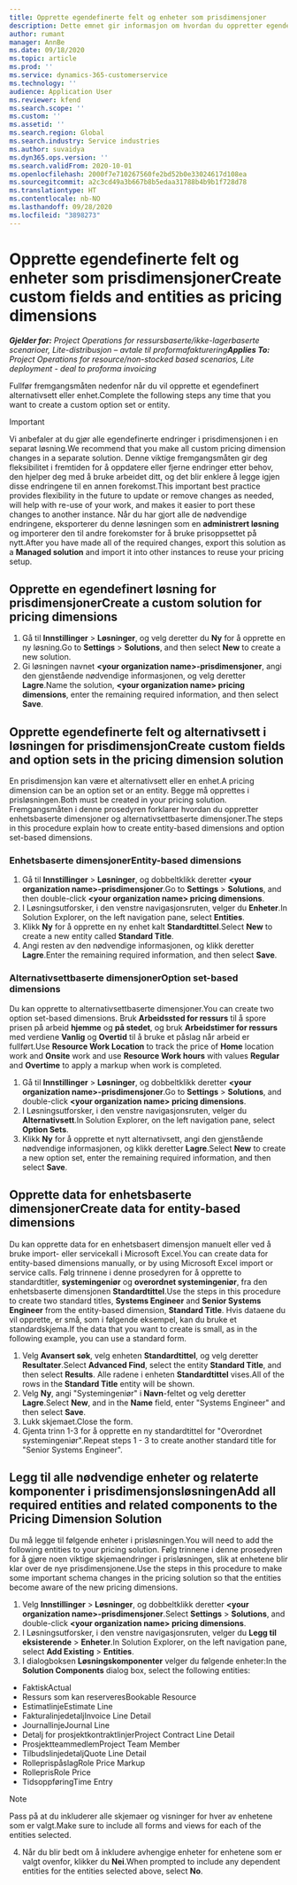 ```yaml
---
title: Opprette egendefinerte felt og enheter som prisdimensjoner
description: Dette emnet gir informasjon om hvordan du oppretter egendefinerte alternativsett eller enheter.
author: rumant
manager: AnnBe
ms.date: 09/18/2020
ms.topic: article
ms.prod: ''
ms.service: dynamics-365-customerservice
ms.technology: ''
audience: Application User
ms.reviewer: kfend
ms.search.scope: ''
ms.custom: ''
ms.assetid: ''
ms.search.region: Global
ms.search.industry: Service industries
ms.author: suvaidya
ms.dyn365.ops.version: ''
ms.search.validFrom: 2020-10-01
ms.openlocfilehash: 2000f7e710267560fe2bd52b0e33024617d108ea
ms.sourcegitcommit: a2c3cd49a3b667b8b5edaa31788b4b9b1f728d78
ms.translationtype: HT
ms.contentlocale: nb-NO
ms.lasthandoff: 09/28/2020
ms.locfileid: "3898273"
---
```

# <a name="create-custom-fields-and-entities-as-pricing-dimensions"></a><span data-ttu-id="66c4b-103">Opprette egendefinerte felt og enheter som prisdimensjoner</span><span class="sxs-lookup"><span data-stu-id="66c4b-103">Create custom fields and entities as pricing dimensions</span></span>

<span data-ttu-id="66c4b-104">_**Gjelder for:** Project Operations for ressursbaserte/ikke-lagerbaserte scenarioer, Lite-distribusjon – avtale til proformafakturering_</span><span class="sxs-lookup"><span data-stu-id="66c4b-104">_**Applies To:** Project Operations for resource/non-stocked based scenarios, Lite deployment - deal to proforma invoicing_</span></span>

<span data-ttu-id="66c4b-105">Fullfør fremgangsmåten nedenfor når du vil opprette et egendefinert alternativsett eller enhet.</span><span class="sxs-lookup"><span data-stu-id="66c4b-105">Complete the following steps any time that you want to create a custom option set or entity.</span></span>

> [!IMPORTANT]
> <span data-ttu-id="66c4b-106">Vi anbefaler at du gjør alle egendefinerte endringer i prisdimensjonen i en separat løsning.</span><span class="sxs-lookup"><span data-stu-id="66c4b-106">We recommend that you make all custom pricing dimension changes in a separate solution.</span></span> <span data-ttu-id="66c4b-107">Denne viktige fremgangsmåten gir deg fleksibilitet i fremtiden for å oppdatere eller fjerne endringer etter behov, den hjelper deg med å bruke arbeidet ditt, og det blir enklere å legge igjen disse endringene til en annen forekomst.</span><span class="sxs-lookup"><span data-stu-id="66c4b-107">This important best practice provides flexibility in the future to update or remove changes as needed, will help with re-use of your work, and makes it easier to port these changes to another instance.</span></span> <span data-ttu-id="66c4b-108">Når du har gjort alle de nødvendige endringene, eksporterer du denne løsningen som en **administrert løsning** og importerer den til andre forekomster for å bruke prisoppsettet på nytt.</span><span class="sxs-lookup"><span data-stu-id="66c4b-108">After you have made all of the required changes, export this solution as a **Managed solution** and import it into other instances to reuse your pricing setup.</span></span>


## <a name="create-a-custom-solution-for-pricing-dimensions"></a><span data-ttu-id="66c4b-109">Opprette en egendefinert løsning for prisdimensjoner</span><span class="sxs-lookup"><span data-stu-id="66c4b-109">Create a custom solution for pricing dimensions</span></span>
1. <span data-ttu-id="66c4b-110">Gå til **Innstillinger** > **Løsninger**, og velg deretter du **Ny** for å opprette en ny løsning.</span><span class="sxs-lookup"><span data-stu-id="66c4b-110">Go to **Settings** > **Solutions**, and then select **New** to create a new solution.</span></span> 
2. <span data-ttu-id="66c4b-111">Gi løsningen navnet **\<your organization name>-prisdimensjoner**, angi den gjenstående nødvendige informasjonen, og velg deretter **Lagre**.</span><span class="sxs-lookup"><span data-stu-id="66c4b-111">Name the solution, **\<your organization name> pricing dimensions**, enter the remaining required information, and then select **Save**.</span></span>
  
## <a name="create-custom-fields-and-option-sets-in-the-pricing-dimension-solution"></a><span data-ttu-id="66c4b-112">Opprette egendefinerte felt og alternativsett i løsningen for prisdimensjon</span><span class="sxs-lookup"><span data-stu-id="66c4b-112">Create custom fields and option sets in the pricing dimension solution</span></span>

<span data-ttu-id="66c4b-113">En prisdimensjon kan være et alternativsett eller en enhet.</span><span class="sxs-lookup"><span data-stu-id="66c4b-113">A pricing dimension can be an option set or an entity.</span></span> <span data-ttu-id="66c4b-114">Begge må opprettes i prisløsningen.</span><span class="sxs-lookup"><span data-stu-id="66c4b-114">Both must be created in your pricing solution.</span></span> <span data-ttu-id="66c4b-115">Fremgangsmåten i denne prosedyren forklarer hvordan du oppretter enhetsbaserte dimensjoner og alternativsettbaserte dimensjoner.</span><span class="sxs-lookup"><span data-stu-id="66c4b-115">The steps in this procedure explain how to create entity-based dimensions and option set-based dimensions.</span></span>

### <a name="entity-based-dimensions"></a><span data-ttu-id="66c4b-116">Enhetsbaserte dimensjoner</span><span class="sxs-lookup"><span data-stu-id="66c4b-116">Entity-based dimensions</span></span>

1. <span data-ttu-id="66c4b-117">Gå til **Innstillinger** > **Løsninger**, og dobbeltklikk deretter **\<your organization name>-prisdimensjoner**.</span><span class="sxs-lookup"><span data-stu-id="66c4b-117">Go to **Settings** > **Solutions**, and then double-click **\<your organization name> pricing dimensions**.</span></span>
2. <span data-ttu-id="66c4b-118">I Løsningsutforsker, i den venstre navigasjonsruten, velger du **Enheter**.</span><span class="sxs-lookup"><span data-stu-id="66c4b-118">In Solution Explorer, on the left navigation pane, select **Entities**.</span></span>
3. <span data-ttu-id="66c4b-119">Klikk **Ny** for å opprette en ny enhet kalt **Standardtittel**.</span><span class="sxs-lookup"><span data-stu-id="66c4b-119">Select **New** to create a new entity called **Standard Title**.</span></span> 
4. <span data-ttu-id="66c4b-120">Angi resten av den nødvendige informasjonen, og klikk deretter **Lagre**.</span><span class="sxs-lookup"><span data-stu-id="66c4b-120">Enter the remaining required information, and then select **Save**.</span></span>


### <a name="option-set-based-dimensions"></a><span data-ttu-id="66c4b-121">Alternativsettbaserte dimensjoner</span><span class="sxs-lookup"><span data-stu-id="66c4b-121">Option set-based dimensions</span></span> 
<span data-ttu-id="66c4b-122">Du kan opprette to alternativsettbaserte dimensjoner.</span><span class="sxs-lookup"><span data-stu-id="66c4b-122">You can create two option set-based dimensions.</span></span> <span data-ttu-id="66c4b-123">Bruk **Arbeidssted for ressurs** til å spore prisen på arbeid **hjemme** og **på stedet**, og bruk **Arbeidstimer for ressurs** med verdiene **Vanlig** og **Overtid** til å bruke et påslag når arbeid er fullført.</span><span class="sxs-lookup"><span data-stu-id="66c4b-123">Use **Resource Work Location** to track the price of **Home** location work and **Onsite** work and use **Resource Work hours** with values **Regular** and **Overtime** to apply a markup when work is completed.</span></span>


1. <span data-ttu-id="66c4b-124">Gå til **Innstillinger** > **Løsninger**, og dobbeltklikk deretter **\<your organization name>-prisdimensjoner**.</span><span class="sxs-lookup"><span data-stu-id="66c4b-124">Go to **Settings** > **Solutions**, and double-click  **\<your organization name> pricing dimensions**.</span></span> 
2. <span data-ttu-id="66c4b-125">I Løsningsutforsker, i den venstre navigasjonsruten, velger du **Alternativsett**.</span><span class="sxs-lookup"><span data-stu-id="66c4b-125">In Solution Explorer, on the left navigation pane, select  **Option Sets**.</span></span> 
3. <span data-ttu-id="66c4b-126">Klikk **Ny** for å opprette et nytt alternativsett, angi den gjenstående nødvendige informasjonen, og klikk deretter **Lagre**.</span><span class="sxs-lookup"><span data-stu-id="66c4b-126">Select **New** to create a new option set, enter the remaining required information, and then select **Save**.</span></span>

## <a name="create-data-for-entity-based-dimensions"></a><span data-ttu-id="66c4b-127">Opprette data for enhetsbaserte dimensjoner</span><span class="sxs-lookup"><span data-stu-id="66c4b-127">Create data for entity-based dimensions</span></span>

<span data-ttu-id="66c4b-128">Du kan opprette data for en enhetsbasert dimensjon manuelt eller ved å bruke import- eller servicekall i Microsoft Excel.</span><span class="sxs-lookup"><span data-stu-id="66c4b-128">You can create data for entity-based dimensions manually, or by using Microsoft Excel import or service calls.</span></span> <span data-ttu-id="66c4b-129">Følg trinnene i denne prosedyren for å opprette to standardtitler, **systemingeniør** og **overordnet systemingeniør**, fra den enhetsbaserte dimensjonen **Standardtittel**.</span><span class="sxs-lookup"><span data-stu-id="66c4b-129">Use the steps in this procedure to create two standard titles, **Systems Engineer** and **Senior Systems Engineer** from the entity-based dimension, **Standard Title**.</span></span> <span data-ttu-id="66c4b-130">Hvis dataene du vil opprette, er små, som i følgende eksempel, kan du bruke et standardskjema.</span><span class="sxs-lookup"><span data-stu-id="66c4b-130">If the data that you want to create is small, as in the following example, you can use a standard form.</span></span>

1. <span data-ttu-id="66c4b-131">Velg **Avansert søk**, velg enheten **Standardtittel**, og velg deretter **Resultater**.</span><span class="sxs-lookup"><span data-stu-id="66c4b-131">Select **Advanced Find**, select the entity **Standard Title**, and then select **Results**.</span></span> <span data-ttu-id="66c4b-132">Alle radene i enheten **Standardtittel** vises.</span><span class="sxs-lookup"><span data-stu-id="66c4b-132">All of the rows in the **Standard Title** entity will be shown.</span></span>
2. <span data-ttu-id="66c4b-133">Velg **Ny**, angi "Systemingeniør" i **Navn**-feltet og velg deretter **Lagre**.</span><span class="sxs-lookup"><span data-stu-id="66c4b-133">Select **New**, and in the **Name** field, enter "Systems Engineer" and then select **Save**.</span></span>
3. <span data-ttu-id="66c4b-134">Lukk skjemaet.</span><span class="sxs-lookup"><span data-stu-id="66c4b-134">Close the form.</span></span> 
4. <span data-ttu-id="66c4b-135">Gjenta trinn 1-3 for å opprette en ny standardtittel for "Overordnet systemingeniør".</span><span class="sxs-lookup"><span data-stu-id="66c4b-135">Repeat steps 1 - 3 to create another standard title for "Senior Systems Engineer".</span></span>

## <a name="add-all-required-entities-and-related-components-to-the-pricing-dimension-solution"></a><span data-ttu-id="66c4b-136">Legg til alle nødvendige enheter og relaterte komponenter i prisdimensjonsløsningen</span><span class="sxs-lookup"><span data-stu-id="66c4b-136">Add all required entities and related components to the Pricing Dimension Solution</span></span>
<span data-ttu-id="66c4b-137">Du må legge til følgende enheter i prisløsningen.</span><span class="sxs-lookup"><span data-stu-id="66c4b-137">You will need to add the following entities to your pricing solution.</span></span> <span data-ttu-id="66c4b-138">Følg trinnene i denne prosedyren for å gjøre noen viktige skjemaendringer i prisløsningen, slik at enhetene blir klar over de nye prisdimensjonene.</span><span class="sxs-lookup"><span data-stu-id="66c4b-138">Use the steps in this procedure to make some important schema changes in the pricing solution so that the entities become aware of the new pricing dimensions.</span></span>

1. <span data-ttu-id="66c4b-139">Velg **Innstillinger** > **Løsninger**, og dobbeltklikk deretter **\<your organization name>-prisdimensjoner**.</span><span class="sxs-lookup"><span data-stu-id="66c4b-139">Select **Settings** > **Solutions**, and double-click **\<your organization name> pricing dimensions**.</span></span> 
2. <span data-ttu-id="66c4b-140">I Løsningsutforsker, i den venstre navigasjonsruten, velger du **Legg til eksisterende** > **Enheter**.</span><span class="sxs-lookup"><span data-stu-id="66c4b-140">In Solution Explorer, on the left navigation pane, select **Add Existing** > **Entities**.</span></span>
3. <span data-ttu-id="66c4b-141">I dialogboksen **Løsningskomponenter** velger du følgende enheter:</span><span class="sxs-lookup"><span data-stu-id="66c4b-141">In the **Solution Components** dialog box, select the following entities:</span></span>

  - <span data-ttu-id="66c4b-142">Faktisk</span><span class="sxs-lookup"><span data-stu-id="66c4b-142">Actual</span></span>
  - <span data-ttu-id="66c4b-143">Ressurs som kan reserveres</span><span class="sxs-lookup"><span data-stu-id="66c4b-143">Bookable Resource</span></span>
  - <span data-ttu-id="66c4b-144">Estimatlinje</span><span class="sxs-lookup"><span data-stu-id="66c4b-144">Estimate Line</span></span>
  - <span data-ttu-id="66c4b-145">Fakturalinjedetalj</span><span class="sxs-lookup"><span data-stu-id="66c4b-145">Invoice Line Detail</span></span>
  - <span data-ttu-id="66c4b-146">Journallinje</span><span class="sxs-lookup"><span data-stu-id="66c4b-146">Journal Line</span></span>
  - <span data-ttu-id="66c4b-147">Detalj for prosjektkontraktlinjer</span><span class="sxs-lookup"><span data-stu-id="66c4b-147">Project Contract Line Detail</span></span>
  - <span data-ttu-id="66c4b-148">Prosjektteammedlem</span><span class="sxs-lookup"><span data-stu-id="66c4b-148">Project Team Member</span></span>
  - <span data-ttu-id="66c4b-149">Tilbudslinjedetalj</span><span class="sxs-lookup"><span data-stu-id="66c4b-149">Quote Line Detail</span></span>
  - <span data-ttu-id="66c4b-150">Rolleprispåslag</span><span class="sxs-lookup"><span data-stu-id="66c4b-150">Role Price Markup</span></span>
  - <span data-ttu-id="66c4b-151">Rollepris</span><span class="sxs-lookup"><span data-stu-id="66c4b-151">Role Price</span></span> 
  - <span data-ttu-id="66c4b-152">Tidsoppføring</span><span class="sxs-lookup"><span data-stu-id="66c4b-152">Time Entry</span></span> 


> [!NOTE]
> <span data-ttu-id="66c4b-153">Pass på at du inkluderer alle skjemaer og visninger for hver av enhetene som er valgt.</span><span class="sxs-lookup"><span data-stu-id="66c4b-153">Make sure to include all forms and views for each of the entities selected.</span></span>

4. <span data-ttu-id="66c4b-154">Når du blir bedt om å inkludere avhengige enheter for enhetene som er valgt ovenfor, klikker du **Nei**.</span><span class="sxs-lookup"><span data-stu-id="66c4b-154">When prompted to include any dependent entities for the entities selected above, select **No**.</span></span>


